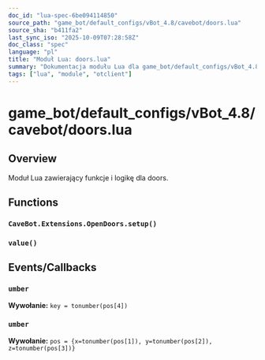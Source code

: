 ```yaml
---
doc_id: "lua-spec-6be094114850"
source_path: "game_bot/default_configs/vBot_4.8/cavebot/doors.lua"
source_sha: "b411fa2"
last_sync_iso: "2025-10-09T07:28:58Z"
doc_class: "spec"
language: "pl"
title: "Moduł Lua: doors.lua"
summary: "Dokumentacja modułu Lua dla game_bot/default_configs/vBot_4.8/cavebot/doors.lua"
tags: ["lua", "module", "otclient"]
---
```


# game_bot/default_configs/vBot_4.8/cavebot/doors.lua

## Overview

Moduł Lua zawierający funkcje i logikę dla doors.

## Functions

### `CaveBot.Extensions.OpenDoors.setup()`

### `value()`

## Events/Callbacks

### `umber`

**Wywołanie:** `key = tonumber(pos[4])`

### `umber`

**Wywołanie:** `pos = {x=tonumber(pos[1]), y=tonumber(pos[2]), z=tonumber(pos[3])}`
